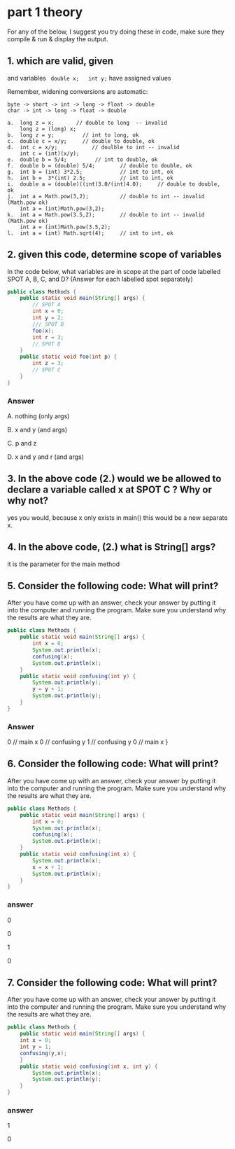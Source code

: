 # part 1 theory
For any of the below, I suggest you try doing these in code, 
make sure they compile & run & display the output.

## 1. which are valid, given

and variables ``` double x;   int y;``` have assigned values

Remember, widening conversions are automatic:
```
byte -> short -> int -> long -> float -> double
char -> int -> long -> float -> double
```

```
a.	long z = x;       // double to long  -- invalid
    long z = (long) x; 
b.	long z = y;         // int to long, ok
c.	double c = x/y;     // double to double, ok
d.	int c = x/y;           // doulble to int -- invalid
    int c = (int)(x/y);
e.	double b = 5/4;         // int to double, ok
f.	double b = (double) 5/4;        // double to double, ok
g.	int b = (int) 3*2.5;            // int to int, ok
h.	int b =  3*(int) 2.5;           // int to int, ok
i.	double a = (double)((int)3.0/(int)4.0);     // double to double, ok
j.	int a = Math.pow(3,2);          // double to int -- invalid (Math.pow ok)
    int a = (int)Math.pow(3,2);
k.	int a = Math.pow(3.5,2);        // double to int -- invalid (Math.pow ok)
    int a = (int)Math.pow(3.5,2);
l.	int a = (int) Math.sqrt(4);     // int to int, ok
```

## 2. given this code, determine scope of variables
In the code below, what variables are in scope at the part of code labelled SPOT A, B, C,  and D? (Answer for each labelled spot separately)
```java
public class Methods {
	public static void main(String[] args) {
		// SPOT A
        int x = 0;
		int y = 2;
		/// SPOT B
		foo(x);
		int r = 3;
		// SPOT D
	}
	public static void foo(int p) {
		int z = 3;
		// SPOT C	
	}
}
```
### Answer
A. nothing   (only args)

B. x and  y   (and args)

C. p and z

D. x and y and r (and args)
## 3. In the above code (2.) would we be allowed to declare a variable called x at SPOT C ? Why or why not?
yes you would, because x only exists in main() this would be a new separate x.
## 4. In the above code, (2.) what is String[] args?
it is the parameter for the main method
## 5.	Consider the following code: What will print? 
After you have come up with an answer, check your answer by putting it into the computer and running the program. Make sure you understand why the results are what they are.
```java
public class Methods {
	public static void main(String[] args) {
        int x = 0;
		System.out.println(x);
		confusing(x);
		System.out.println(x);
	}
	public static void confusing(int y) {
		System.out.println(y);
        y = y + 1;	
		System.out.println(y);
	}
}
```
### Answer
0        // main x
0        // confusing y
1        // confusing y
0        // main x
}
## 6.	Consider the following code: What will print? 
After you have come up with an answer, check your answer by putting it into the computer and running the program. Make sure you understand why the results are what they are.
```java
public class Methods {
	public static void main(String[] args) {
        int x = 0;
		System.out.println(x);
		confusing(x);
		System.out.println(x);
	}
	public static void confusing(int x) {
		System.out.println(x);
        x = x + 1;	
		System.out.println(x);
	}
}
```
### answer
0

0

1

0
## 7.	Consider the following code: What will print? 
After you have come up with an answer, check your answer by putting it into the computer and running the program. Make sure you understand why the results are what they are.

```java
public class Methods {
	public static void main(String[] args) {
    int x = 0;
    int y = 1;
    confusing(y,x);
	}
	public static void confusing(int x, int y) {
		System.out.println(x);
		System.out.println(y);
	}
}
```
### answer
1

0



